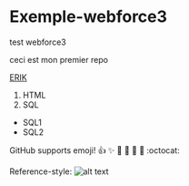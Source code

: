 # Exemple-webforce3
test webforce3

ceci est mon premier repo

[ERIK](https://www.youtube.com/watch?v=ZXSoSFzKd_4&ab_channel=FranceMusique "ERIK")

1. HTML
2. SQL
 * SQL1
 * SQL2
 
 GitHub supports emoji!
:+1: :sparkles: :camel: :tada:
:rocket: :metal: :octocat: 




Reference-style: 
![alt text][logo]

[logo]: https://upload.wikimedia.org/wikipedia/commons/7/77/Satie-erik-4ff9d0bde1749.jpg "ERIK"
